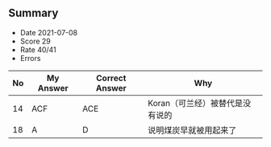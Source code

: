 ## Summary
- Date 2021-07-08
- Score 29
- Rate 40/41
- Errors


| No | My Answer | Correct Answer | Why |
|----|-----------|----------------|-----|
|14|ACF|ACE|Koran（可兰经）被替代是没有说的|
|18|A|D|说明煤炭早就被用起来了|